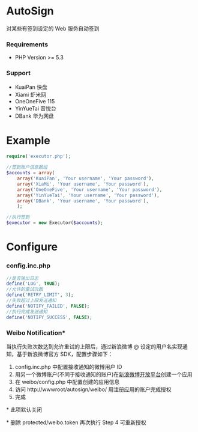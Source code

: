 AutoSign
=======

对某些有签到设定的 Web 服务自动签到

### Requirements
* PHP Version >= 5.3

### Support
* KuaiPan 快盘
* Xiami 虾米网
* OneOneFive 115
* YinYueTai 音悦台
* DBank 华为网盘

Example
======

```php
require('executor.php');

//签到账户信息数组
$accounts = array(
	array('KuaiPan', 'Your username', 'Your password'),
	array('XiaMi', 'Your username', 'Your password'),
	array('OneOneFive', 'Your username', 'Your password'),
	array('YinYueTai', 'Your username', 'Your password'),
	array('DBank', 'Your username', 'Your password'),
	);

//执行签到
$executor = new Executor($accounts);
```

Configure
======
### config.inc.php

```php
//是否输出日志
define('LOG', TRUE);
//允许的重试次数
define('RETRY_LIMIT', 3);
//失败超过上限发送通知
define('NOTIFY_FAILED', FALSE);
//执行完成发送通知
define('NOTIFY_SUCCESS', FALSE);
```
### Weibo Notification*
当执行失败次数达到允许重试的上限后，通过新浪微博 @ 设定的用户名实现通知，基于新浪微博官方 SDK，配置步骤如下：

1. config.inc.php 中配置接收通知的微博用户 ID
2. 用另一个微博账户(不同于接收通知的账户)在[新浪微博开放平台](http://open.weibo.com/)创建一个应用
3. 在 weibo/config.php 中配置创建的应用信息
4. 访问 http://wwwroot/autosign/weibo/ 用注册应用的账户完成授权
5. 完成

\* 此项默认关闭

\* 删除 protected/weibo.token 再次执行 Step 4 可重新授权
